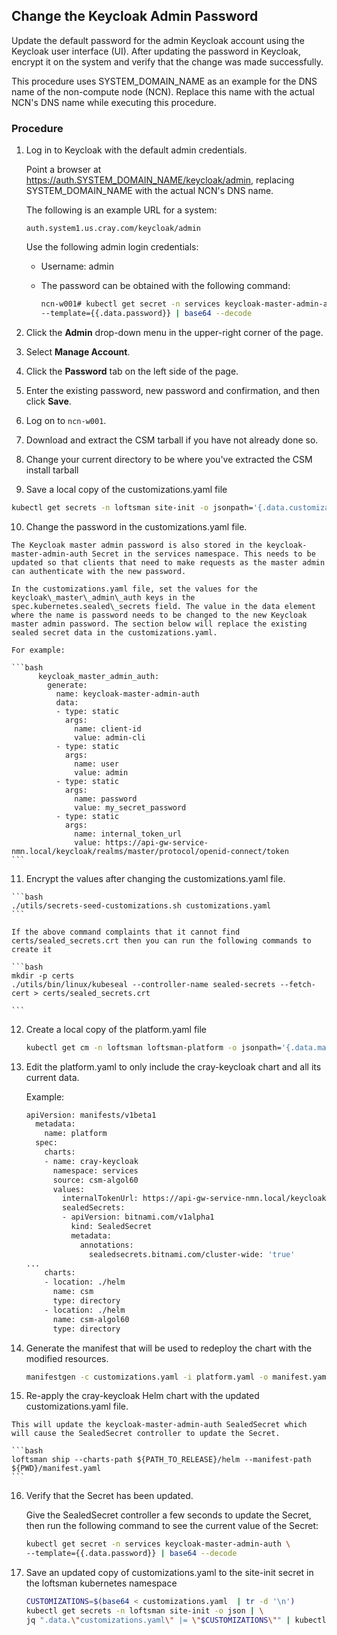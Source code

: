 ## Change the Keycloak Admin Password

Update the default password for the admin Keycloak account using the Keycloak user interface \(UI\). After updating the password in Keycloak, encrypt it on the system and verify that the change was made successfully.

This procedure uses SYSTEM\_DOMAIN\_NAME as an example for the DNS name of the non-compute node \(NCN\). Replace this name with the actual NCN's DNS name while executing this procedure.


### Procedure

1.  Log in to Keycloak with the default admin credentials.

    Point a browser at https://auth.SYSTEM_DOMAIN_NAME/keycloak/admin, replacing SYSTEM\_DOMAIN\_NAME with the actual NCN's DNS name.

    The following is an example URL for a system:

    ```screen
    auth.system1.us.cray.com/keycloak/admin
    ```

    Use the following admin login credentials:

    -   Username: admin
    -   The password can be obtained with the following command:

        ```bash
        ncn-w001# kubectl get secret -n services keycloak-master-admin-auth \
        --template={{.data.password}} | base64 --decode
        ```

2.  Click the **Admin** drop-down menu in the upper-right corner of the page.

3.  Select **Manage Account**.

4.  Click the **Password** tab on the left side of the page.

5.  Enter the existing password, new password and confirmation, and then click **Save**.

6.  Log on to `ncn-w001`.

7.  Download and extract the CSM tarball if you have not already done so.

8. Change your current directory to be where you've extracted the CSM install tarball

9. Save a local copy of the customizations.yaml file
   
  ```bash
  kubectl get secrets -n loftsman site-init -o jsonpath='{.data.customizations\.yaml}' | base64 -d > customizations.yaml
  ```

10.  Change the password in the customizations.yaml file.

    The Keycloak master admin password is also stored in the keycloak-master-admin-auth Secret in the services namespace. This needs to be updated so that clients that need to make requests as the master admin can authenticate with the new password.

    In the customizations.yaml file, set the values for the keycloak\_master\_admin\_auth keys in the spec.kubernetes.sealed\_secrets field. The value in the data element where the name is password needs to be changed to the new Keycloak master admin password. The section below will replace the existing sealed secret data in the customizations.yaml.

    For example:

    ```bash
          keycloak_master_admin_auth:
            generate:
              name: keycloak-master-admin-auth
              data:
              - type: static
                args:
                  name: client-id
                  value: admin-cli
              - type: static
                args:
                  name: user
                  value: admin
              - type: static
                args:
                  name: password
                  value: my_secret_password
              - type: static
                args:
                  name: internal_token_url
                  value: https://api-gw-service-nmn.local/keycloak/realms/master/protocol/openid-connect/token
    ```

11.  Encrypt the values after changing the customizations.yaml file.

    ```bash
    ./utils/secrets-seed-customizations.sh customizations.yaml
    ```

    If the above command complaints that it cannot find certs/sealed_secrets.crt then you can run the following commands to create it

    ```bash
    mkdir -p certs
    ./utils/bin/linux/kubeseal --controller-name sealed-secrets --fetch-cert > certs/sealed_secrets.crt
    
    ```
12. Create a local copy of the platform.yaml file
    ```bash
    kubectl get cm -n loftsman loftsman-platform -o jsonpath='{.data.manifest\.yaml}'  > platform.yaml
    ```

13. Edit the platform.yaml to only include the cray-keycloak chart and all its current data.

    Example:

    ```bash
    apiVersion: manifests/v1beta1
      metadata:
        name: platform
      spec:
        charts:
        - name: cray-keycloak
          namespace: services
          source: csm-algol60
          values:
            internalTokenUrl: https://api-gw-service-nmn.local/keycloak/realms/master/protocol/openid-connect/token
            sealedSecrets:
            - apiVersion: bitnami.com/v1alpha1
              kind: SealedSecret
              metadata:
                annotations:
                  sealedsecrets.bitnami.com/cluster-wide: 'true'
    ...
        charts:
        - location: ./helm
          name: csm
          type: directory
        - location: ./helm
          name: csm-algol60
          type: directory
    ```

14. Generate the manifest that will be used to redeploy the chart with the modified resources.

    ```bash
    manifestgen -c customizations.yaml -i platform.yaml -o manifest.yaml
    ```

15.  Re-apply the cray-keycloak Helm chart with the updated customizations.yaml file.

    This will update the keycloak-master-admin-auth SealedSecret which will cause the SealedSecret controller to update the Secret.

    ```bash
    loftsman ship --charts-path ${PATH_TO_RELEASE}/helm --manifest-path ${PWD}/manifest.yaml
    ```
16. Verify that the Secret has been updated.

    Give the SealedSecret controller a few seconds to update the Secret, then run the following command to see the current value of the Secret:

    ```bash
    kubectl get secret -n services keycloak-master-admin-auth \
    --template={{.data.password}} | base64 --decode
    ```

17. Save an updated copy of customizations.yaml to the site-init secret in the loftsman kubernetes namespace

    ```bash
    CUSTOMIZATIONS=$(base64 < customizations.yaml  | tr -d '\n')
    kubectl get secrets -n loftsman site-init -o json | \
    jq ".data.\"customizations.yaml\" |= \"$CUSTOMIZATIONS\"" | kubectl apply -f -
    ```
